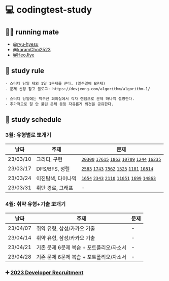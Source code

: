 # 💻 codingtest-study

## 🏃‍♀️ running mate

- [@ryu-hyesu](https://github.com/ryu-hyesu)
- [@karamChoi2523](https://github.com/karamChoi2523)
- [@HeoJiye](https://github.com/HeoJiye)

## 📌 study rule

```
- 스터디 당일 제외 1일 1문제를 푼다. (일주일에 6문제)
- 문제 선정 참고 블로그: https://devjeong.com/algorithm/algorithm-1/

- 스터디 당일에는 백주년 회의실에서 각자 랜덤으로 문제 하나씩 설명한다.
- 추가적으로 잘 안 풀린 문제 등등 자유롭게 의견을 공유한다.
```

## 📆 study schedule

### 3월: 유형별로 뽀개기

| 날짜     | 주제               | 문제                                                                                                                                                                                                                                                                                              |
| -------- | ------------------ | ------------------------------------------------------------------------------------------------------------------------------------------------------------------------------------------------------------------------------------------------------------------------------------------------- |
| 23/03/10 | 그리디, 구현       | [`20300`](https://www.acmicpc.net/problem/20300) [`17615`](https://www.acmicpc.net/problem/17615) [`1863`](https://www.acmicpc.net/problem/1863) [`10709`](https://www.acmicpc.net/problem/10709) [`1244`](https://www.acmicpc.net/problem/1244) [`16235`](https://www.acmicpc.net/problem/16235) |
| 23/03/17 | DFS/BFS, 정렬      | [`2583`](https://www.acmicpc.net/problem/2583) [`1743`](https://www.acmicpc.net/problem/1743) [`7562`](https://www.acmicpc.net/problem/7562) [`1525`](https://www.acmicpc.net/problem/1525) [`1181`](https://www.acmicpc.net/problem/1181) [`10814`](https://www.acmicpc.net/problem/10814)       |
| 23/03/24 | 이진탐색, 다이나믹 | [`1654`](https://www.acmicpc.net/problem/1654) [`2343`](https://www.acmicpc.net/problem/2343) [`2110`](https://www.acmicpc.net/problem/2110) [`11051`](https://www.acmicpc.net/problem/11051) [`1699`](https://www.acmicpc.net/problem/1699) [`14863`](https://www.acmicpc.net/problem/14863)     |
| 23/03/31 | 취단 경로, 그래프  | -                                                                                                                                                                                                                                                                                                 |

### 4월: 취약 유형+기출 뽀개기

| 날짜     | 주제                                     | 문제 |
| -------- | ---------------------------------------- | ---- |
| 23/04/07 | 취약 유형, 삼성/카카오 기출              | -    |
| 23/04/14 | 취약 유형, 삼성/카카오 기출              | -    |
| 23/04/21 | 기존 문제 6문제 복습 + 포트폴리오/자소서 | -    |
| 23/04/28 | 기존 문제 6문제 복습 + 포트폴리오/자소서 | -    |

### ➕ [2023 Developer Recruitment](https://github.com/users/HeoJiye/projects/2)
